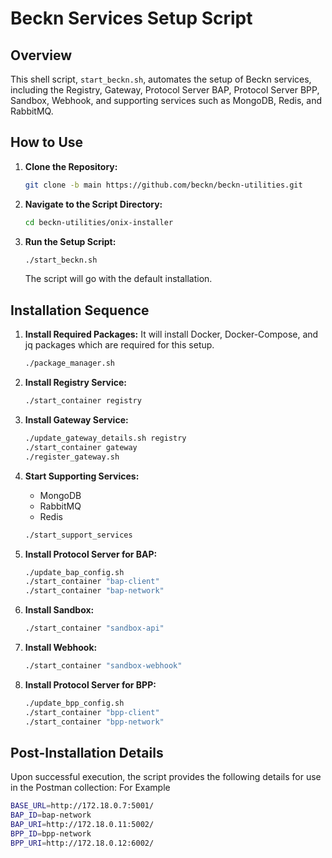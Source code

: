 # Beckn Services Setup Script

## Overview

This shell script, `start_beckn.sh`, automates the setup of Beckn services, including the Registry, Gateway, Protocol Server BAP, Protocol Server BPP, Sandbox, Webhook, and supporting services such as MongoDB, Redis, and RabbitMQ.

## How to Use

1. **Clone the Repository:**

   ```bash
   git clone -b main https://github.com/beckn/beckn-utilities.git
   ```

2. **Navigate to the Script Directory:**

   ```bash
   cd beckn-utilities/onix-installer
   ```

3. **Run the Setup Script:**

   ```bash
   ./start_beckn.sh
   ```

   The script will go with the default installation.

## Installation Sequence

1. **Install Required Packages:**
   It will install Docker, Docker-Compose, and jq packages which are required for this setup.
   ```bash
   ./package_manager.sh
   ```

2. **Install Registry Service:**

   ```bash
   ./start_container registry
   ```

3. **Install Gateway Service:**

   ```bash
   ./update_gateway_details.sh registry
   ./start_container gateway
   ./register_gateway.sh
   ```

4. **Start Supporting Services:**

   - MongoDB
   - RabbitMQ
   - Redis

   ```bash
   ./start_support_services
   ```

5. **Install Protocol Server for BAP:**

   ```bash
   ./update_bap_config.sh
   ./start_container "bap-client"
   ./start_container "bap-network"
   ```

6. **Install Sandbox:**

   ```bash
   ./start_container "sandbox-api"
   ```

7. **Install Webhook:**

   ```bash
   ./start_container "sandbox-webhook"
   ```

8. **Install Protocol Server for BPP:**

   ```bash
   ./update_bpp_config.sh
   ./start_container "bpp-client"
   ./start_container "bpp-network"
   ```

## Post-Installation Details

Upon successful execution, the script provides the following details for use in the Postman collection:
For Example

```bash
BASE_URL=http://172.18.0.7:5001/
BAP_ID=bap-network
BAP_URI=http://172.18.0.11:5002/
BPP_ID=bpp-network
BPP_URI=http://172.18.0.12:6002/
```
